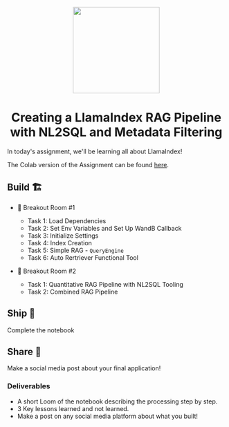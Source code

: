 

<p align = "center" draggable=”false” ><img src="https://github.com/AI-Maker-Space/LLM-Dev-101/assets/37101144/d1343317-fa2f-41e1-8af1-1dbb18399719" 
     width="200px"
     height="auto"/>
</p>

## <h1 align="center" id="heading">Creating a LlamaIndex RAG Pipeline with NL2SQL and Metadata Filtering</h1>

In today's assignment, we'll be learning all about LlamaIndex!

The Colab version of the Assignment can be found [here](https://colab.research.google.com/drive/1rWT7MZ8-WzzoxkErUDxz05Dbdw6o18Zv?usp=sharing).

## Build 🏗️

- 🤝 Breakout Room #1
  - Task 1: Load Dependencies
  - Task 2: Set Env Variables and Set Up WandB Callback
  - Task 3: Initialize Settings
  - Task 4: Index Creation
  - Task 5: Simple RAG - `QueryEngine`
  - Task 6: Auto Rertriever Functional Tool
  
- 🤝 Breakout Room #2
  - Task 1: Quantitative RAG Pipeline with NL2SQL Tooling
  - Task 2: Combined RAG Pipeline

## Ship 🚢

Complete the notebook

## Share 🚀

Make a social media post about your final application!

### Deliverables
- A short Loom of the notebook describing the processing step by step.
- 3 Key lessons learned and not learned.
- Make a post on any social media platform about what you built!
